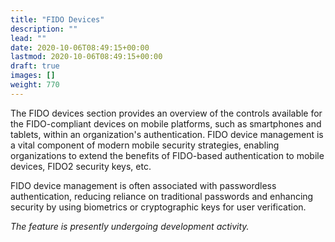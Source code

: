 ```yaml
---
title: "FIDO Devices"
description: ""
lead: ""
date: 2020-10-06T08:49:15+00:00
lastmod: 2020-10-06T08:49:15+00:00
draft: true
images: []
weight: 770
---
```


The FIDO devices section provides an overview of the controls available for the FIDO-compliant devices on mobile platforms, such as smartphones and tablets, within an organization's authentication. FIDO device management is a vital component of modern mobile security strategies, enabling organizations to extend the benefits of FIDO-based authentication to mobile devices, FIDO2 security keys, etc.

FIDO device management is often associated with passwordless authentication, reducing reliance on traditional passwords and enhancing security by using biometrics or cryptographic keys for user verification.

*The feature is presently undergoing development activity.*
